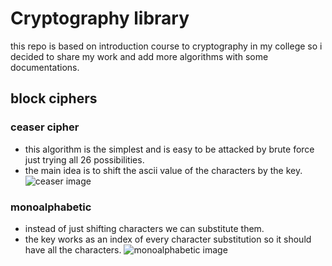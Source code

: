 # Cryptography library

this repo is based on introduction course to cryptography in my college so  i decided to share my work and add more algorithms with some documentations.

## block ciphers
### ceaser cipher

- this algorithm is the simplest and is easy to be attacked by brute force just trying all 26 possibilities. 
- the main idea is to shift the ascii value of the characters by the key.
![ceaser image](https://media.geeksforgeeks.org/wp-content/uploads/ceaserCipher.png)

### monoalphabetic

- instead of just shifting characters we can substitute them.
- the key works as an index of every character substitution so it should have all the characters.
![monoalphabetic image](https://i.ytimg.com/vi/Dz1RW_W2zGI/maxresdefault.jpg)